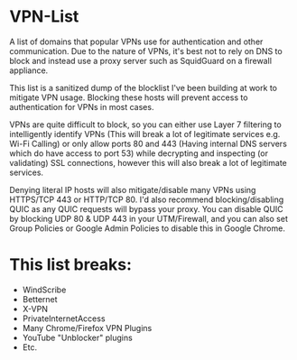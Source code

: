 # VPN-List
A list of domains that popular VPNs use for authentication and other communication. Due to the nature of VPNs, it's best not to rely on DNS to block and instead use a proxy server such as SquidGuard on a firewall appliance.

This list is a sanitized dump of the blocklist I've been building at work to mitigate VPN usage. Blocking these hosts will prevent access to authentication for VPNs in most cases.

VPNs are quite difficult to block, so you can either use Layer 7 filtering to intelligently identify VPNs (This will break a lot of legitimate services e.g. Wi-Fi Calling) or only allow ports 80 and 443 (Having internal DNS servers which do have access to port 53) while decrypting and inspecting (or validating) SSL connections, however this will also break a lot of legitimate services.

Denying literal IP hosts will also mitigate/disable many VPNs using HTTPS/TCP 443 or HTTP/TCP 80. I'd also recommend blocking/disabling QUIC as any QUIC requests will bypass your proxy. You can disable QUIC by blocking UDP 80 & UDP 443 in your UTM/Firewall, and you can also set Group Policies or Google Admin Policies to disable this in Google Chrome.

# This list breaks:
* WindScribe
* Betternet
* X-VPN
* PrivateInternetAccess
* Many Chrome/Firefox VPN Plugins
* YouTube "Unblocker" plugins
* Etc.
